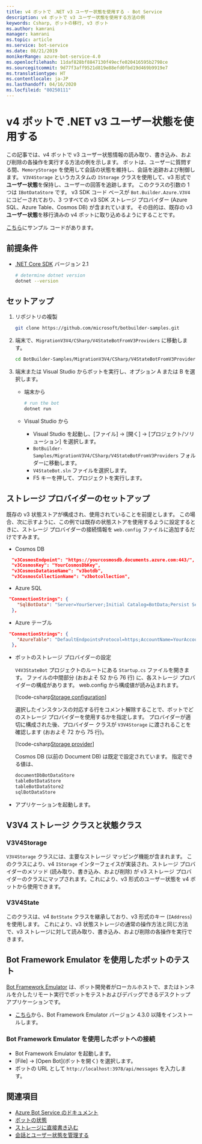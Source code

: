 ```yaml
---
title: v4 ボットで .NET v3 ユーザー状態を使用する - Bot Service
description: v4 ボットで v3 ユーザー状態を使用する方法の例
keywords: Csharp, ボットの移行, v3 ボット
ms.author: kamrani
manager: kamrani
ms.topic: article
ms.service: bot-service
ms.date: 08/21/2019
monikerRange: azure-bot-service-4.0
ms.openlocfilehash: 11daf828bf8847130f49ecfe020416595b2798ce
ms.sourcegitcommit: 9d77f3aff9521d819e88efd0fbd19d469b9919e7
ms.translationtype: HT
ms.contentlocale: ja-JP
ms.lasthandoff: 04/16/2020
ms.locfileid: "80250111"
---
```

# <a name="using-net-v3-user-state-in-a-v4-bot"></a>v4 ボットで .NET v3 ユーザー状態を使用する

この記事では、v4 ボットで v3 ユーザー状態情報の読み取り、書き込み、および削除の各操作を実行する方法の例を示します。
ボットは、ユーザーに質問する間、`MemoryStorage` を使用して会話の状態を維持し、会話を追跡および制御します。  `V3V4Storage` というカスタムの `IStorage` クラスを使用して、v3 形式で**ユーザー状態**を保持し、ユーザーの回答を追跡します。  このクラスの引数の 1 つは `IBotDataStore` です。 v3 SDK コード ベースが `Bot.Builder.Azure.V3V4` にコピーされており、3 つすべての v3 SDK ストレージ プロバイダー (Azure SQL、Azure Table、Cosmos DB) が含まれています。  その目的は、既存の v3 **ユーザー状態**を移行済みの v4 ボットに取り込めるようにすることです。

[こちら](https://github.com/microsoft/BotBuilder-Samples/tree/master/MigrationV3V4/CSharp/V4StateBotFromV3Providers)にサンプル コードがあります。

## <a name="prerequisites"></a>前提条件

- [.NET Core SDK](https://dotnet.microsoft.com/download) バージョン 2.1

    ```bash
    # determine dotnet version
    dotnet --version
    ```

## <a name="setup"></a>セットアップ

1. リポジトリの複製

    ```bash
    git clone https://github.com/microsoft/botbuilder-samples.git
    ```

1. 端末で、`MigrationV3V4/CSharp/V4StateBotFromV3Providers` に移動します。

    ```bash
    cd BotBuilder-Samples/MigrationV3V4/CSharp/V4StateBotFromV3Providers
    ```

1. 端末または Visual Studio からボットを実行し、オプション A または B を選択します。

    - 端末から

        ```bash
        # run the bot
        dotnet run
        ```

    - Visual Studio から

        - Visual Studio を起動し、[ファイル] -> [開く] -> [プロジェクト/ソリューション] を選択します。
        - `BotBuilder-Samples/MigrationV3V4/CSharp/V4StateBotFromV3Providers` フォルダーに移動します。
        - `V4StateBot.sln` ファイルを選択します。
        - F5 キーを押して、プロジェクトを実行します。


## <a name="storage-provider-setup"></a>ストレージ プロバイダーのセットアップ

既存の v3 状態ストアが構成され、使用されていることを前提とします。 この場合、次に示すように、この例では既存の状態ストアを使用するように設定するときに、ストレージ プロバイダーの接続情報を `web.config` ファイルに追加するだけですみます。

- Cosmos DB

```json
  "v3CosmosEndpoint": "https://yourcosmosdb.documents.azure.com:443/",
  "v3CosmosKey": "YourCosmosDbKey",
  "v3CosmosDatataseName": "v3botdb",
  "v3CosmosCollectionName": "v3botcollection",
```

- Azure SQL

```json
 "ConnectionStrings": {
    "SqlBotData": "Server=YourServer;Initial Catalog=BotData;Persist Security Info=False;User ID=YourUserName;Password=YourUserPassword;MultipleActiveResultSets=False;Encrypt=True;TrustServerCertificate=True;Connection Timeout=30;"
  },
```

- Azure テーブル

```json
 "ConnectionStrings": {
    "AzureTable": "DefaultEndpointsProtocol=https;AccountName=YourAccountName;AccountKey=YourAccountKey;EndpointSuffix=core.windows.net"
  },
```

- ボットのストレージ プロバイダーの設定

    `V4V3StateBot` プロジェクトのルートにある `Startup.cs` ファイルを開きます。 ファイルの中間部分 (おおよそ 52 から 76 行) に、各ストレージ プロバイダーの構成があります。 web.config から構成値が読み込まれます。 

    [!code-csharp[Storage configuration](~/../botbuilder-samples/MigrationV3V4/CSharp/V4StateBotFromV3Providers/V4V3StateBot/Startup.cs?range=52-76)]

    選択したインスタンスの対応する行をコメント解除することで、ボットでどのストレージ プロバイダーを使用するかを指定します。 プロバイダーが適切に構成された後、プロバイダー クラスが `V3V4Storage` に渡されることを確認します (おおよそ 72 から 75 行)。 

    [!code-csharp[Storage provider](~/../botbuilder-samples/MigrationV3V4/CSharp/V4StateBotFromV3Providers/V4V3StateBot/Startup.cs?range=72-75)]

    Cosmos DB (以前の Document DB) は既定で設定されています。 指定できる値は、

    ```bash
    documentDbBotDataStore
    tableBotDataStore
    tableBotDataStore2
    sqlBotDataStore
    ```

- アプリケーションを起動します。 

## <a name="v3v4-storage-and-state-classes"></a>V3V4 ストレージ クラスと状態クラス

### <a name="v3v4storage"></a>V3V4Storage

`V3V4Storage` クラスには、主要なストレージ マッピング機能が含まれます。 このクラスにより、v4 `IStorage` インターフェイスが実装され、ストレージ プロバイダーのメソッド (読み取り、書き込み、および削除) が v3 ストレージ プロバイダーのクラスにマップされます。これにより、v3 形式のユーザー状態を v4 ボットから使用できます。

### <a name="v3v4state"></a>V3V4State

このクラスは、v4 `BotState` クラスを継承しており、v3 形式のキー (`IAddress`) を使用します。 これにより、v3 状態ストレージの通常の操作方法と同じ方法で、v3 ストレージに対して読み取り、書き込み、および削除の各操作を実行できます。


## <a name="testing-the-bot-using-bot-framework-emulator"></a>Bot Framework Emulator を使用したボットのテスト

[Bot Framework Emulator][5] は、ボット開発者がローカルホストで、またはトンネルを介したリモート実行でボットをテストおよびデバッグできるデスクトップ アプリケーションです。

- [こちら][6]から、Bot Framework Emulator バージョン 4.3.0 以降をインストールします。


### <a name="connect-to-the-bot-using-bot-framework-emulator"></a>Bot Framework Emulator を使用したボットへの接続

- Bot Framework Emulator を起動します。
- [File] -> [Open Bot]\(ボットを開く\) を選択します。
- ボットの URL として `http://localhost:3978/api/messages` を入力します。


## <a name="further-reading"></a>関連項目

- [Azure Bot Service のドキュメント][21]
- [ボットの状態][7]
- [ストレージに直接書き込む][8]
- [会話とユーザー状態を管理する][9]

[3]: https://aka.ms/botframework-emulator-github
[5]: https://github.com/microsoft/botframework-emulator
[6]: https://github.com/Microsoft/BotFramework-Emulator/releases
[7]: https://docs.microsoft.com/azure/bot-service/bot-builder-storage-concept
[8]: https://docs.microsoft.com/azure/bot-service/bot-builder-howto-v4-storage?tabs=csharp
[9]: https://docs.microsoft.com/azure/bot-service/bot-builder-howto-v4-state?tabs=csharp
[21]: https://docs.microsoft.com/azure/bot-service/bot-service-overview-introduction?view=azure-bot-service-4.0
[40]: https://aka.ms/azuredeployment
